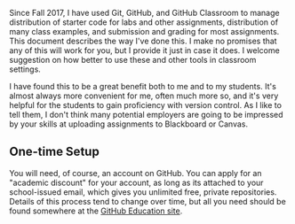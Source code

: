 Since Fall 2017, I have used Git, GitHub, and GitHub Classroom to manage distribution of starter code for labs and other assignments, distribution of many class examples, and submission and grading for most assignments.  This document describes the way I've done this.  I make no promises that any of this will work for you, but I provide it just in case it does.  I welcome suggestion on how better to use these and other tools in classroom settings.

I have found this to be a great benefit both to me and to my students.  It's almost always more convenient for me, often much more so, and it's very helpful for the students to gain proficiency with version control.  As I like to tell them, I don't think many potential employers are going to be impressed by your skills at uploading assignments to Blackboard or Canvas.

## One-time Setup

You will need, of course, an account on GitHub.  You can apply for an "academic discount" for your account, as long as its attached to your school-issued email, which gives you unlimited free, private repositories.  Details of this process tend to change over time, but all you need should be found somewhere at the [GitHub Education site](https://education.github.com).
